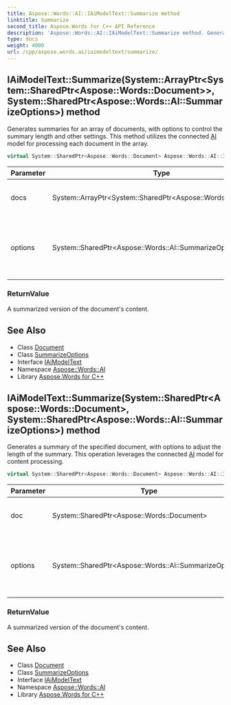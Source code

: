 ```yaml
---
title: Aspose::Words::AI::IAiModelText::Summarize method
linktitle: Summarize
second_title: Aspose.Words for C++ API Reference
description: 'Aspose::Words::AI::IAiModelText::Summarize method. Generates summaries for an array of documents, with options to control the summary length and other settings. This method utilizes the connected AI model for processing each document in the array in C++.'
type: docs
weight: 4000
url: /cpp/aspose.words.ai/iaimodeltext/summarize/
---
```

## IAiModelText::Summarize(System::ArrayPtr\<System::SharedPtr\<Aspose::Words::Document\>\>, System::SharedPtr\<Aspose::Words::AI::SummarizeOptions\>) method


Generates summaries for an array of documents, with options to control the summary length and other settings. This method utilizes the connected [AI](../../) model for processing each document in the array.

```cpp
virtual System::SharedPtr<Aspose::Words::Document> Aspose::Words::AI::IAiModelText::Summarize(System::ArrayPtr<System::SharedPtr<Aspose::Words::Document>> docs, System::SharedPtr<Aspose::Words::AI::SummarizeOptions> options)=0
```


| Parameter | Type | Description |
| --- | --- | --- |
| docs | System::ArrayPtr\<System::SharedPtr\<Aspose::Words::Document\>\> | An array of documents to be summarized. |
| options | System::SharedPtr\<Aspose::Words::AI::SummarizeOptions\> | Optional settings to control the summary length and other parameters |

### ReturnValue

A summarized version of the document's content.

## See Also

* Class [Document](../../../aspose.words/document/)
* Class [SummarizeOptions](../../summarizeoptions/)
* Interface [IAiModelText](../)
* Namespace [Aspose::Words::AI](../../)
* Library [Aspose.Words for C++](../../../)
## IAiModelText::Summarize(System::SharedPtr\<Aspose::Words::Document\>, System::SharedPtr\<Aspose::Words::AI::SummarizeOptions\>) method


Generates a summary of the specified document, with options to adjust the length of the summary. This operation leverages the connected [AI](../../) model for content processing.

```cpp
virtual System::SharedPtr<Aspose::Words::Document> Aspose::Words::AI::IAiModelText::Summarize(System::SharedPtr<Aspose::Words::Document> doc, System::SharedPtr<Aspose::Words::AI::SummarizeOptions> options)=0
```


| Parameter | Type | Description |
| --- | --- | --- |
| doc | System::SharedPtr\<Aspose::Words::Document\> | The document to be summarized. |
| options | System::SharedPtr\<Aspose::Words::AI::SummarizeOptions\> | Optional settings to control the summary length and other parameters. |

### ReturnValue

A summarized version of the document's content.

## See Also

* Class [Document](../../../aspose.words/document/)
* Class [SummarizeOptions](../../summarizeoptions/)
* Interface [IAiModelText](../)
* Namespace [Aspose::Words::AI](../../)
* Library [Aspose.Words for C++](../../../)
